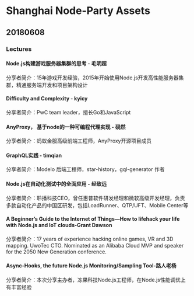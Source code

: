 # Shanghai Node-Party Assets

## 20180608

### Lectures

#### Node.js构建游戏服务器集群的思考 - 毛明超
分享者简介：15年游戏开发经验，2015年开始使用Node.js开发高性能服务器集群，精通服务端开发和项目架构设计

#### Difficulty and Complexity - kyicy
分享者简介：PwC team leader，擅长Go和JavaScript

#### AnyProxy， 基于node的一种可编程代理实现 - 砚然
分享者简介：蚂蚁金服高级前端工程师，AnyProxy开源项目成员

#### GraphQL实践 - timqian
分享者简介：Modelo 后端工程师，star-history，gql-generator 作者

#### Node.js在自动化测试中的全面应用 - 经致远
分享者简介：聆播科技CEO，曾任惠普软件研发经理和微软高级开发经理，负责多款自动化产品的中国区研发，包括LoadRunner、QTP/UFT、Mobile Center等

#### A Beginner’s Guide to the Internet of Things—How to lifehack your life with Node.js and IoT clouds-Grant Dawson
分享者简介：17 years of experience hacking online games, VR and 3D mapping. UwoTec CTO. Nominated as an Alibaba Cloud MVP and speaker for the 2050 New Generation conference.

#### Async-Hooks, the future Node.js Monitoring/Sampling Tool-路人老杨
分享者简介：本次分享主办者，冻果科技Node.js工程师，在Node.js性能调优上有丰富经验
